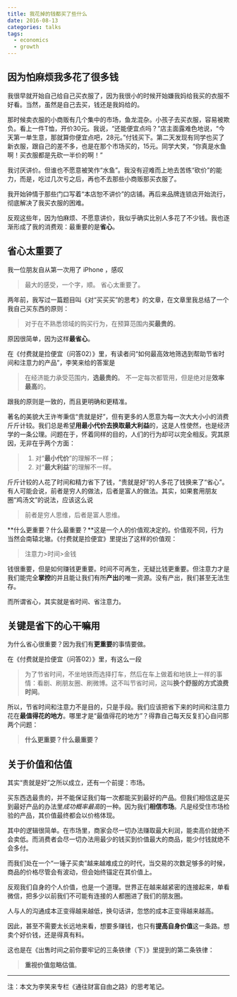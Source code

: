 ```yaml
---
title: 我花掉的钱都买了些什么
date: 2016-08-13
categories: talks
tags:
  - economics
  - growth
---
```


## 因为怕麻烦我多花了很多钱

我很早就开始自己给自己买衣服了，因为我很小的时候开始嫌我妈给我买的衣服不好看。当然，虽然是自己去买，钱还是我妈给的。

那时候卖衣服的小商贩有几个集中的市场，鱼龙混杂。小孩子去买衣服，容易被欺负。看上一件T恤，开价30元。我说，“还能便宜点吗？”店主面露难色地说，“今天第一单生意，那就算你便宜点吧，28元。”付钱买下。第二天发现有同学也买了新衣服，跟自己的差不多，也是在那个市场买的，15元。同学大笑，“你真是水鱼啊！买衣服都是先砍一半价的啊！”

我讨厌讲价。但谁也不愿意被笑作“水鱼”。我没有迎难而上地去苦练“砍价”的能力，而是，吃过几次亏之后，再也不去那些小商贩那买衣服了。

我开始钟情于那些门口写着“本店恕不讲价”的店铺。再后来品牌连锁店开始流行，彻底解决了我买衣服的困难。

反观这些年，因为怕麻烦、不愿意讲价，我似乎确实比别人多花了不少钱。我也逐渐形成了我的消费观：最重要的是**省心**。

## 省心太重要了

我一位朋友自从第一次用了 iPhone ，感叹

> 最大的感受，一个字，顺。
> 省心太重要了。

两年前，我写过一篇题目叫《对“买买买”的思考》的文章，在文章里我总结了一个我自己买东西的原则：

> 对于在不熟悉领域的购买行为，在预算范围内**买最贵的**。

原因很简单，因为这样**最省心**。

在《付费就是捡便宜（问答02）》里，有读者问“如何最高效地筛选到帮助节省时间和注意力的产品”，李笑来给的答案是

> 在经济能力承受范围内，**选最贵的**。
> 不一定每次都管用，但是绝对是**效率最高**的。

跟我的原则是一致的，而且更明确和更精准。

著名的美貌大王许岑秉信“贵就是好”，但有更多的人愿意为每一次大大小小的消费斤斤计较。我们总是希望**用最小代价去换取最大利益**的，这是人性使然，也是经济学的一条公理。问题在于，怀着同样的目的，人们的行为却可以完全相反。究其原因，无非在乎两个方面：

> 1. 对“**最小代价**”的理解不一样；
> 2. 对“**最大利益**”的理解不一样。

斤斤计较的人花了时间和精力省下了钱，“贵就是好”的人多花了钱换来了“省心”。有人可能会说，前者是穷人的做法，后者是富人的做法。其实，如果套用朋友圈“鸡汤文”的说法，应该这么说

> 前者是穷人思维，后者是富人思维。

**什么更重要？什么最重要？**这是一个人的价值观决定的。价值观不同，行为当然会南辕北辙。《付费就是捡便宜》里提出了这样的价值观：

> 注意力>时间>金钱

钱很重要，但是如何赚钱更重要。时间不可再生，无疑比钱更重要。但注意力才是我们能完全**掌控**的并且能让我们有所**产出**的唯一资源。没有产出，我们甚至无法生存。

而所谓省心，其实就是省时间、省注意力。

## 关键是省下的心干嘛用

为什么省心很重要？因为我们有**更重要**的事情要做。

在《付费就是捡便宜（问答02）》里，有这么一段

> 为了节省时间，不坐地铁而选择打车，然后在车上做着和地铁上一样的事情：看剧、刷朋友圈、刷微博。这不叫节省时间，这叫**换个舒服的方式浪费时间**。

所以，节省时间和注意力不是目的，只是手段。我们应该把省下来的时间和注意力花在**最值得花的地方**。哪里才是“最值得花的地方”？得靠自己每天反复扪心自问那两个问题：

> **什么更重要？什么最重要？**

## 关于价值和估值

其实“贵就是好”之所以成立，还有一个前提：市场。

买东西选最贵的，并不能保证我们每一次都能买到最好的产品。但我们相信这是买到最好产品的办法里*成功概率最高*的一种。因为我们**相信市场**。凡是经受住市场检验的产品，其价值最终都会以价格体现。

其中的逻辑很简单。在市场里，商家会尽一切办法赚取最大利润，能卖高价就绝不会卖低。而消费者会尽一切办法用最少的钱买到价值最大的商品，能少付钱就绝不会多付。

而我们处在一个“一锤子买卖”越来越难成立的时代，当交易的次数足够多的时候，商品的价格尽管会有波动，但会始终锚定在其价值上。

反观我们自身的个人价值，也是一个道理。世界正在越来越紧密的连接起来，单看微信，把多少以前我们不可能有连接的人都圈进了我们的朋友圈。

人与人的沟通成本正变得越来越低，换句话讲，忽悠的成本正变得越来越高。

因此，甚至不需要太长远地来看，想要多赚钱，也只有**提高自身价值**这一条路。想卖个好价钱，还是得真有料。

这也是在《出售时间之前你要牢记的三条铁律（下）》里提到的第二条铁律：

> **重视价值忽略估值**。

----
注：本文为李笑来专栏《通往财富自由之路》的思考笔记。
